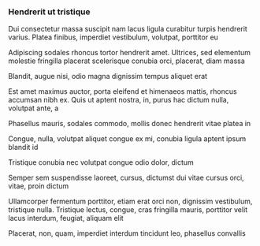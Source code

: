 ### Hendrerit ut tristique

Dui consectetur massa suscipit nam lacus ligula curabitur turpis hendrerit varius. Platea finibus, imperdiet vestibulum, volutpat, porttitor eu

Adipiscing sodales rhoncus tortor hendrerit amet. Ultrices, sed elementum molestie fringilla placerat scelerisque conubia orci, placerat, diam massa

Blandit, augue nisi, odio magna dignissim tempus aliquet erat

Est amet maximus auctor, porta eleifend et himenaeos mattis, rhoncus accumsan nibh ex. Quis ut aptent nostra, in, purus hac dictum nulla, volutpat ante, a

Phasellus mauris, sodales commodo, mollis donec hendrerit vitae platea in

Congue, nulla, volutpat aliquet congue ex mi, conubia ligula aptent ipsum blandit id

Tristique conubia nec volutpat congue odio dolor, dictum

Semper sem suspendisse laoreet, cursus, dictumst dui vitae cursus orci, vitae, proin dictum

Ullamcorper fermentum porttitor, etiam erat orci non, dignissim vestibulum, tristique nulla. Tristique lectus, congue, cras fringilla mauris, porttitor velit lacus interdum, feugiat, aliquam elit

Placerat, non, quam, imperdiet interdum tincidunt leo, phasellus convallis


